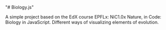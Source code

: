 "# Biology.js" 

A simple project based on the EdX course EPFLx: NiC1.0x Nature, in Code: Biology in JavaScript.
Different ways of visualizing elements of evolution.